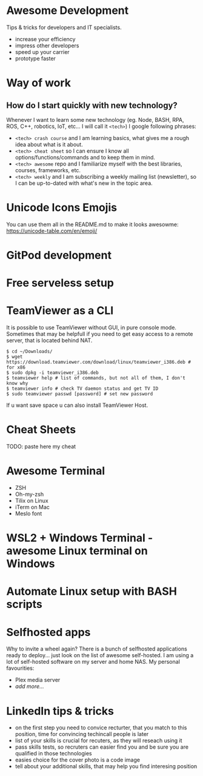 # Awesome Development
Tips &amp; tricks for developers and IT specialists. 

* increase your efficiency 
* impress other developers
* speed up your carrier
* prototype faster 

# Way of work
## How do I start quickly with new technology?
Whenever I want to learn some new technology (eg. Node, BASH, RPA, ROS, C++, robotics, IoT, etc... I will call it `<tech>`) I google following phrases:
* `<tech> crash course` and I am learning basics, what gives me a rough idea about what is it about. 
* `<tech> cheat sheet` so I can ensure I know all options/functions/commands and to keep them in mind.
* `<tech> awesome` repo and I familiarize myself with the best libraries, courses, frameworks, etc. 
* `<tech> weekly` and I am subscribing a weekly mailing list (newsletter), so I can be up-to-dated with what's new in the topic area.

# Unicode Icons Emojis 
You can use them all in the README.md to make it looks awesowme:
https://unicode-table.com/en/emoji/

# GitPod development

# Free serveless setup

# TeamViewer as a CLI
It is possible to use TeamViewer without GUI, in pure console mode. Sometimes that may be helpfull if you need to get easy access to a remote server, that is located behind NAT.

``` console
$ cd ~/Downloads/ 
$ wget https://download.teamviewer.com/download/linux/teamviewer_i386.deb # for x86
$ sudo dpkg -i teamviewer_i386.deb 
$ teamviewer help # list of commands, but not all of them, I don't know why 
$ teamviewer info # check TV daemon status and get TV ID 
$ sudo teamviewer passwd [password] # set new password
```

If u want save space u can also install TeamViewer Host.

# Cheat Sheets
TODO: paste here my cheat 

# Awesome Terminal
* ZSH
* Oh-my-zsh
* Tilix on Linux
* iTerm on Mac
* Meslo font

# WSL2 + Windows Terminal - awesome Linux terminal on Windows

# Automate Linux setup with BASH scripts

# Selfhosted apps
Why to invite a wheel again? There is a bunch of selfhosted applications ready to deploy... just look on the list of awesome self-hosted. I am using a lot of self-hosted software on my server and home NAS. My personal favourities:
* Plex media server
* _add more..._

# LinkedIn tips & tricks
* on the first step you need to convice recturter, that you match to this position, time for convincing techincall people is later
* list of your skills is crucial for recuters, as they will reseach using it
* pass skills tests, so recruters can easier find you and be sure you are qualified in those technologies
* easies choice for the cover photo is a code image
* tell about your additional skills, that may help you find interesing position
